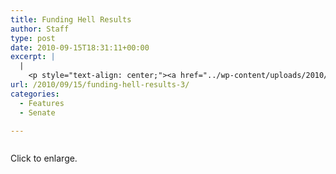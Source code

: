 ```yaml
---
title: Funding Hell Results
author: Staff
type: post
date: 2010-09-15T18:31:11+00:00
excerpt: |
  |
    <p style="text-align: center;"><a href="../wp-content/uploads/2010/09/fundinghell.jpg"><img class="size-full wp-image-202   aligncenter" title="fundinghell" src="../wp-content/uploads/2010/09/fundinghell.jpg" alt="" width="265" height="204" /></a></p>
url: /2010/09/15/funding-hell-results-3/
categories:
  - Features
  - Senate

---
```

<div id="attachment_202" style="width: 640px" class="wp-caption aligncenter">
  <a href="https://i1.wp.com/www.reedquest.org/wp-content/uploads/2010/09/fundinghell.jpg"><img class="size-full wp-image-202" title="fundinghell" src="https://i1.wp.com/www.reedquest.org/wp-content/uploads/2010/09/fundinghell.jpg?resize=630%2C486" alt="" data-recalc-dims="1" /></a>
  
  <p class="wp-caption-text">
    Click to enlarge.
  </p>
</div>

<p style="text-align: center;">